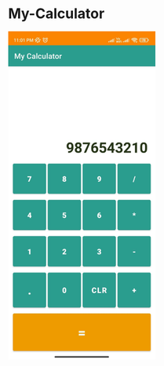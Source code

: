 # My-Calculator

<img width=300px src="https://github.com/Tirth-AI/My-Calculator/blob/master/Calculator.jpeg">

